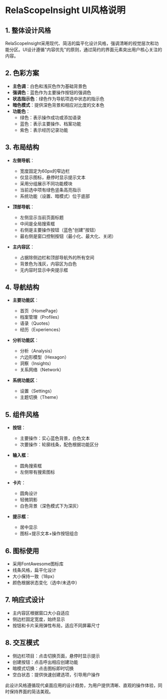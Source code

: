 # RelaScopeInsight UI风格说明

## 1. 整体设计风格

RelaScopeInsight采用现代、简洁的扁平化设计风格，强调清晰的视觉层次和功能分区。UI设计遵循"内容优先"的原则，通过简约的界面元素突出用户核心关注的内容。

## 2. 色彩方案

- **主色调**：白色和浅灰色作为基础背景色
- **强调色**：蓝色作为主要操作按钮的强调色
- **状态指示色**：绿色作为导航项选中状态的指示色
- **暗色模式**：提供深色背景和相应对比度的文本色
- **功能色**：
  - 绿色：表示操作成功或添加语录
  - 蓝色：表示主要操作、档案功能
  - 紫色：表示经历记录功能

## 3. 布局结构

- **左侧导航**：
  - 宽度固定为60px的窄边栏
  - 仅显示图标，悬停时显示提示文本
  - 采用分组展示不同功能模块
  - 当前选中项有绿色竖条高亮指示
  - 系统功能（设置、暗模式）位于底部

- **顶部导航**：
  - 左侧显示当前页面标题
  - 中间是全局搜索框
  - 右侧是主要操作按钮（蓝色"创建"按钮）
  - 最右侧是窗口控制按钮（最小化、最大化、关闭）

- **主内容区**：
  - 占据除侧边栏和顶部导航外的所有空间
  - 背景色为浅灰，内容区为白色
  - 无内容时显示中央提示框

## 4. 导航结构

- **主要功能区**：
  - 首页（HomePage）
  - 档案管理（Profiles）
  - 语录（Quotes）
  - 经历（Experiences）

- **分析功能区**：
  - 分析（Analysis）
  - 六边形模型（Hexagon）
  - 洞察（Insights）
  - 关系网络（Network）

- **系统功能区**：
  - 设置（Settings）
  - 主题切换（Theme）

## 5. 组件风格

- **按钮**：
  - 主要操作：实心蓝色背景，白色文本
  - 次要操作：轮廓线条，配色根据功能区分

- **输入框**：
  - 圆角搜索框
  - 左侧带有搜索图标

- **卡片**：
  - 圆角设计
  - 轻微阴影
  - 白色背景（深色模式下为深灰）

- **提示框**：
  - 居中显示
  - 图标+提示文本+操作按钮组合

## 6. 图标使用

- 采用FontAwesome图标库
- 线条风格，扁平化设计
- 大小保持一致（18px）
- 颜色根据状态变化（选中/未选中）

## 7. 响应式设计

- 主内容区根据窗口大小自适应
- 侧边栏固定宽度，始终显示
- 按钮和卡片采用弹性布局，适应不同屏幕尺寸

## 8. 交互模式

- 侧边栏项目：点击切换页面，悬停时显示提示
- 创建按钮：点击呼出相应创建功能
- 暗模式切换：点击图标即时切换
- 空白状态：提供快速创建选项，引导用户操作

此设计风格遵循现代桌面应用的设计趋势，为用户提供清晰、直观的操作体验，同时保持界面的简洁美观。 